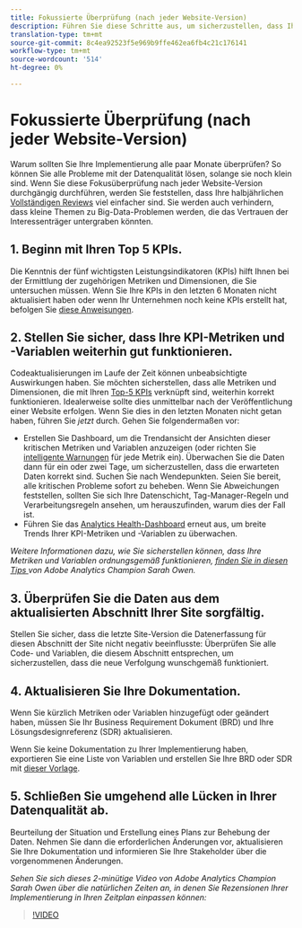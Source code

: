 ```yaml
---
title: Fokussierte Überprüfung (nach jeder Website-Version)
description: Führen Sie diese Schritte aus, um sicherzustellen, dass Ihre Implementierung fehlerfrei und im Einklang mit Ihren KPIs ausgeführt wird.
translation-type: tm+mt
source-git-commit: 8c4ea92523f5e969b9ffe462ea6fb4c21c176141
workflow-type: tm+mt
source-wordcount: '514'
ht-degree: 0%

---
```



# Fokussierte Überprüfung (nach jeder Website-Version)

Warum sollten Sie Ihre Implementierung alle paar Monate überprüfen? So können Sie alle Probleme mit der Datenqualität lösen, solange sie noch klein sind. Wenn Sie diese Fokusüberprüfung nach jeder Website-Version durchgängig durchführen, werden Sie feststellen, dass Ihre halbjährlichen [Vollständigen Reviews](/help/implement/review/full-review.md) viel einfacher sind. Sie werden auch verhindern, dass kleine Themen zu Big-Data-Problemen werden, die das Vertrauen der Interessenträger untergraben könnten.

## 1. Beginn mit Ihren Top 5 KPIs.

Die Kenntnis der fünf wichtigsten Leistungsindikatoren (KPIs) hilft Ihnen bei der Ermittlung der zugehörigen Metriken und Dimensionen, die Sie untersuchen müssen. Wenn Sie Ihre KPIs in den letzten 6 Monaten nicht aktualisiert haben oder wenn Ihr Unternehmen noch keine KPIs erstellt hat, befolgen Sie [diese Anweisungen](/help/implement/review/define-kpis.md).

## 2. Stellen Sie sicher, dass Ihre KPI-Metriken und -Variablen weiterhin gut funktionieren.

Codeaktualisierungen im Laufe der Zeit können unbeabsichtigte Auswirkungen haben. Sie möchten sicherstellen, dass alle Metriken und Dimensionen, die mit Ihren [Top-5 KPIs](/help/implement/review/define-kpis.md) verknüpft sind, weiterhin korrekt funktionieren. Idealerweise sollte dies unmittelbar nach der Veröffentlichung einer Website erfolgen. Wenn Sie dies in den letzten Monaten nicht getan haben, führen Sie *jetzt* durch. Gehen Sie folgendermaßen vor:

* Erstellen Sie Dashboard, um die Trendansicht der Ansichten dieser kritischen Metriken und Variablen anzuzeigen (oder richten Sie [intelligente Warnungen](https://experienceleague.adobe.com/docs/analytics/analyze/analysis-workspace/virtual-analyst/intelligent-alerts/intellligent-alerts.html#analysis-workspace) für jede Metrik ein). Überwachen Sie die Daten dann für ein oder zwei Tage, um sicherzustellen, dass die erwarteten Daten korrekt sind. Suchen Sie nach Wendepunkten. Seien Sie bereit, alle kritischen Probleme sofort zu beheben. Wenn Sie Abweichungen feststellen, sollten Sie sich Ihre Datenschicht, Tag-Manager-Regeln und Verarbeitungsregeln ansehen, um herauszufinden, warum dies der Fall ist.
* Führen Sie das [Analytics Health-Dashboard](https://assets.adobe.com/public/9549dbe7-765a-4899-77b8-85cbba1a4252) erneut aus, um breite Trends Ihrer KPI-Metriken und -Variablen zu überwachen.

*Weitere Informationen dazu, wie Sie sicherstellen können, dass Ihre Metriken und Variablen ordnungsgemäß funktionieren,  [finden Sie in diesen Tips ](https://experienceleaguecommunities.adobe.com/t5/adobe-analytics-discussions/my-five-best-tips-for-keeping-adobe-analytics-humming/td-p/388608) von Adobe Analytics Champion Sarah Owen.*

## 3. Überprüfen Sie die Daten aus dem aktualisierten Abschnitt Ihrer Site sorgfältig.

Stellen Sie sicher, dass die letzte Site-Version die Datenerfassung für diesen Abschnitt der Site nicht negativ beeinflusste: Überprüfen Sie alle Code- und Variablen, die diesem Abschnitt entsprechen, um sicherzustellen, dass die neue Verfolgung wunschgemäß funktioniert.

## 4. Aktualisieren Sie Ihre Dokumentation.

Wenn Sie kürzlich Metriken oder Variablen hinzugefügt oder geändert haben, müssen Sie Ihr Business Requirement Dokument (BRD) und Ihre Lösungsdesignreferenz (SDR) aktualisieren.

Wenn Sie keine Dokumentation zu Ihrer Implementierung haben, exportieren Sie eine Liste von Variablen und erstellen Sie Ihre BRD oder SDR mit [dieser Vorlage](https://experienceleague.adobe.com/docs/analytics-learn/tutorials/implementation/implementation-basics/creating-a-business-requirements-document.html?lang=en#implementation).

## 5. Schließen Sie umgehend alle Lücken in Ihrer Datenqualität ab.

Beurteilung der Situation und Erstellung eines Plans zur Behebung der Daten. Nehmen Sie dann die erforderlichen Änderungen vor, aktualisieren Sie Ihre Dokumentation und informieren Sie Ihre Stakeholder über die vorgenommenen Änderungen.

*Sehen Sie sich dieses 2-minütige Video von Adobe Analytics Champion Sarah Owen über die natürlichen Zeiten an, in denen Sie Rezensionen Ihrer Implementierung in Ihren Zeitplan einpassen können:*

>[!VIDEO](https://video.tv.adobe.com/v/328340/?quality=12&learn=on)
